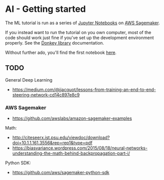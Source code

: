 # AI - Getting started

The ML tutorial is run as a series of [Jupyter Notebooks](http://jupyter.org/) on [AWS Sagemaker](https://aws.amazon.com/sagemaker/).

If you instead want to run the tutorial on you own computer, most of the code should work just fine if you've set up the development environment properly. See
the [Donkey library](http://docs.donkeycar.com/) documentation.

Without further ado, you'll find the first notebook [here](../ml/donkey-intro.ipynb).

## TODO

General Deep Learning
- https://medium.com/@jjacquot/lessons-from-training-an-end-to-end-steering-network-cd14c897e8c9

### AWS Sagemaker
- https://github.com/awslabs/amazon-sagemaker-examples

Math:
- http://citeseerx.ist.psu.edu/viewdoc/download?doi=10.1.1.161.3556&rep=rep1&type=pdf
- https://biasvariance.wordpress.com/2015/08/18/neural-networks-understanding-the-math-behind-backpropagation-part-i/

Python SDK:
- https://github.com/aws/sagemaker-python-sdk